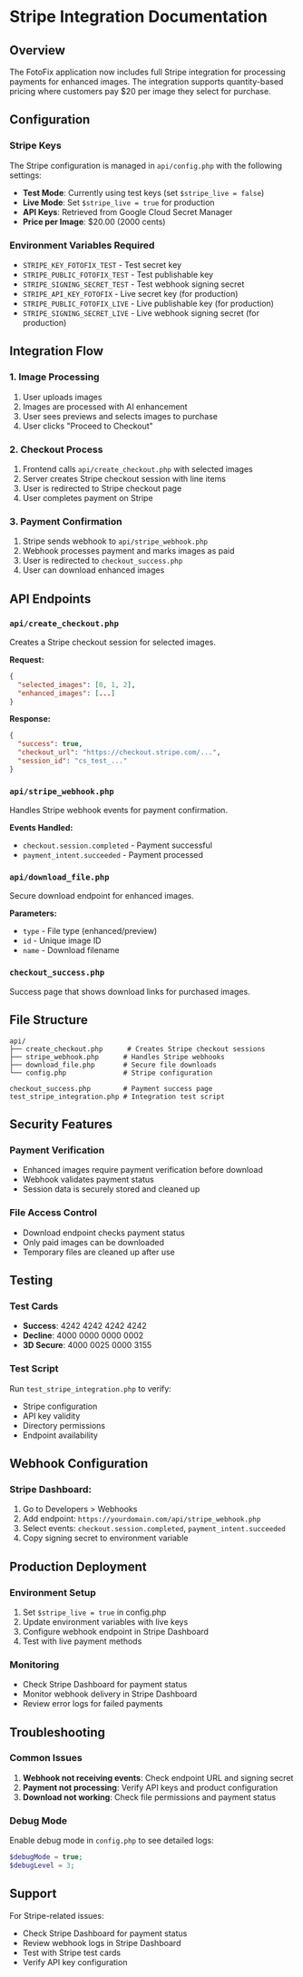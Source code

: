 # Stripe Integration Documentation

## Overview

The FotoFix application now includes full Stripe integration for processing payments for enhanced images. The integration supports 
quantity-based pricing where customers pay $20 per image they select for purchase.

## Configuration

### Stripe Keys
The Stripe configuration is managed in `api/config.php` with the following settings:

- **Test Mode**: Currently using test keys (set `$stripe_live = false`)
- **Live Mode**: Set `$stripe_live = true` for production
- **API Keys**: Retrieved from Google Cloud Secret Manager
- **Price per Image**: $20.00 (2000 cents)

### Environment Variables Required
- `STRIPE_KEY_FOTOFIX_TEST` - Test secret key
- `STRIPE_PUBLIC_FOTOFIX_TEST` - Test publishable key
- `STRIPE_SIGNING_SECRET_TEST` - Test webhook signing secret
- `STRIPE_API_KEY_FOTOFIX` - Live secret key (for production)
- `STRIPE_PUBLIC_FOTOFIX_LIVE` - Live publishable key (for production)
- `STRIPE_SIGNING_SECRET_LIVE` - Live webhook signing secret (for production)

## Integration Flow

### 1. Image Processing
1. User uploads images
2. Images are processed with AI enhancement
3. User sees previews and selects images to purchase
4. User clicks "Proceed to Checkout"

### 2. Checkout Process
1. Frontend calls `api/create_checkout.php` with selected images
2. Server creates Stripe checkout session with line items
3. User is redirected to Stripe checkout page
4. User completes payment on Stripe

### 3. Payment Confirmation
1. Stripe sends webhook to `api/stripe_webhook.php`
2. Webhook processes payment and marks images as paid
3. User is redirected to `checkout_success.php`
4. User can download enhanced images

## API Endpoints

### `api/create_checkout.php`
Creates a Stripe checkout session for selected images.

**Request:**
```json
{
  "selected_images": [0, 1, 2],
  "enhanced_images": [...]
}
```

**Response:**
```json
{
  "success": true,
  "checkout_url": "https://checkout.stripe.com/...",
  "session_id": "cs_test_..."
}
```

### `api/stripe_webhook.php`
Handles Stripe webhook events for payment confirmation.

**Events Handled:**
- `checkout.session.completed` - Payment successful
- `payment_intent.succeeded` - Payment processed

### `api/download_file.php`
Secure download endpoint for enhanced images.

**Parameters:**
- `type` - File type (enhanced/preview)
- `id` - Unique image ID
- `name` - Download filename

### `checkout_success.php`
Success page that shows download links for purchased images.

## File Structure

```
api/
├── create_checkout.php      # Creates Stripe checkout sessions
├── stripe_webhook.php      # Handles Stripe webhooks
├── download_file.php       # Secure file downloads
└── config.php              # Stripe configuration

checkout_success.php        # Payment success page
test_stripe_integration.php # Integration test script
```

## Security Features

### Payment Verification
- Enhanced images require payment verification before download
- Webhook validates payment status
- Session data is securely stored and cleaned up

### File Access Control
- Download endpoint checks payment status
- Only paid images can be downloaded
- Temporary files are cleaned up after use

## Testing

### Test Cards
- **Success**: 4242 4242 4242 4242
- **Decline**: 4000 0000 0000 0002
- **3D Secure**: 4000 0025 0000 3155

### Test Script
Run `test_stripe_integration.php` to verify:
- Stripe configuration
- API key validity
- Directory permissions
- Endpoint availability

## Webhook Configuration

### Stripe Dashboard:
1. Go to Developers > Webhooks
2. Add endpoint: `https://yourdomain.com/api/stripe_webhook.php`
3. Select events: `checkout.session.completed`, `payment_intent.succeeded`
4. Copy signing secret to environment variable

## Production Deployment

### Environment Setup
1. Set `$stripe_live = true` in config.php
2. Update environment variables with live keys
3. Configure webhook endpoint in Stripe Dashboard
4. Test with live payment methods

### Monitoring
- Check Stripe Dashboard for payment status
- Monitor webhook delivery in Stripe Dashboard
- Review error logs for failed payments

## Troubleshooting

### Common Issues
1. **Webhook not receiving events**: Check endpoint URL and signing secret
2. **Payment not processing**: Verify API keys and product configuration
3. **Download not working**: Check file permissions and payment status

### Debug Mode
Enable debug mode in `config.php` to see detailed logs:
```php
$debugMode = true;
$debugLevel = 3;
```

## Support

For Stripe-related issues:
- Check Stripe Dashboard for payment status
- Review webhook logs in Stripe Dashboard
- Test with Stripe test cards
- Verify API key configuration
